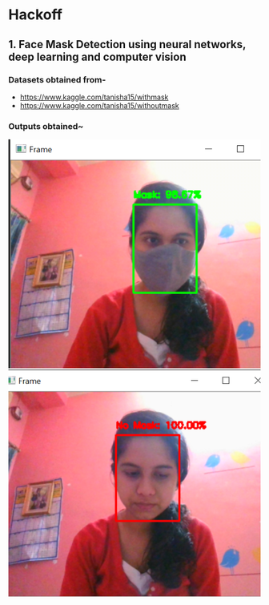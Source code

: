 # Hackoff
 ## 1. Face Mask Detection using neural networks, deep learning and computer vision
 ### Datasets obtained from-
 * https://www.kaggle.com/tanisha15/withmask
 * https://www.kaggle.com/tanisha15/withoutmask
### Outputs obtained~
![](images/withmask.png)
![](images/withoutmask.png)

